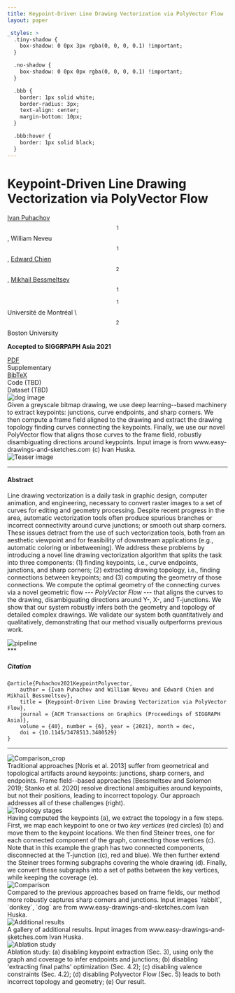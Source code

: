 ```yaml
---
title: Keypoint-Driven Line Drawing Vectorization via PolyVector Flow
layout: paper

_styles: >
  .tiny-shadow {
    box-shadow: 0 0px 3px rgba(0, 0, 0, 0.1) !important;
  }

  .no-shadow {
    box-shadow: 0 0px 0px rgba(0, 0, 0, 0.1) !important;
  }

  .bbb {
    border: 1px solid white;
    border-radius: 3px;
    text-align: center;
    margin-bottom: 10px;
  }

  .bbb:hover {
    border: 1px solid black;
  }
---
```

# Keypoint-Driven Line Drawing Vectorization via PolyVector Flow

[Ivan Puhachov](/)$$^1$$, William Neveu$$^1$$, [Edward Chien](https://cs-people.bu.edu/edchien/)$$^2$$, [Mikhail Bessmeltsev](http://www-labs.iro.umontreal.ca/~bmpix/)$$^1$$

$$^1$$ Université de Montréal \\
$$^2$$ Boston University

**Accepted to SIGGRPAPH Asia 2021**

<div class="row justify-content-center">
    <div class="col-sm mt-3 mt-md-0 mx-auto">
        <div class="bbb no-shadow">
            <i class="far fa-file-pdf"></i>
            <a href="http://www-labs.iro.umontreal.ca/~bmpix/pdf/polyvector_flow.pdf"> PDF</a>
        </div>
    </div>
    <div class="col-sm mt-3 mt-md-0">
        <div class="bbb">
            <i class="far fa-file-pdf"></i>
            Supplementary
        </div>
    </div>
    <div class="col-sm mt-3 mt-md-0">
        <div class="bbb">
            <i class="fas fa-quote-left"></i>
            <a href="#citation">BibTeX</a>
        </div>
    </div>
    <div class="col-sm mt-3 mt-md-0">
        <div class="bbb">
            <i class="fab fa-github"></i>
            Code (TBD)
        </div>
    </div>
    <div class="col-sm mt-3 mt-md-0">
        <div class="bbb">
            <i class="fas fa-database"></i>
            Dataset (TBD)
        </div>
    </div>
</div>
<div class="row">
    <img class="img-fluid rounded z-depth-1 tiny-shadow" src="{{ '/assets/img/paper_vector/dog.png' | relative_url }}" alt="dog image" title="dog image" data-zoomable/>
</div>
<div class="caption">
    Given a greyscale bitmap drawing, we use deep learning--based machinery to extract keypoints: junctions, curve endpoints, and sharp corners. We then compute a frame field aligned to the drawing and extract the drawing topology finding curves connecting the keypoints. Finally, we use our novel PolyVector flow that aligns those curves to the frame field, robustly disambiguating directions around keypoints. Input image is from www.easy-drawings-and-sketches.com (c) Ivan Huska.
</div>
<div class="row">
    <img class="img-fluid rounded z-depth-1 no-shadow " src="{{ '/assets/img/paper_vector/teaser.png' | relative_url }}" alt="Teaser image" title="Teaser image" data-zoomable/>
</div>

***

#### Abstract
Line drawing vectorization is a daily task in graphic design, computer animation, and engineering, necessary to convert raster images to a set of curves for editing and geometry processing. Despite recent progress in the area, automatic vectorization tools often produce spurious branches or incorrect connectivity around curve junctions; or smooth out sharp corners. These issues detract from the use of such vectorization tools, both from an aesthetic viewpoint and for feasibility of downstream applications (e.g., automatic coloring or inbetweening). We address these problems by introducing a novel line drawing vectorization algorithm that splits the task into three components: (1) finding keypoints, i.e., curve endpoints, junctions, and sharp corners; (2) extracting drawing topology, i.e., finding connections between keypoints; and (3) computing the geometry of those connections. We compute the optimal geometry of the connecting curves via a novel geometric flow --- *PolyVector Flow* --- that aligns the curves to the drawing, disambiguating directions around Y-, X-, and T-junctions. We show that our system robustly infers both the geometry and topology of detailed complex drawings. We validate our system both quantitatively and qualitatively, demonstrating that our method visually outperforms previous work.

<div class="row">
    <div class="col-sm mt-3 mt-md-0">
        <img class="img-fluid rounded z-depth-1 no-shadow" src="{{ '/assets/img/paper_vector/pipeline.png' | relative_url }}" alt="pipeline" title="pipeline" data-zoomable/>
    </div>
</div>
***

##### Citation
```
@article{Puhachov2021KeypointPolyvector,
    author = {Ivan Puhachov and William Neveu and Edward Chien and Mikhail Bessmeltsev},
    title = {Keypoint-Driven Line Drawing Vectorization via PolyVector Flow},
    journal = {ACM Transactions on Graphics (Proceedings of SIGGRAPH Asia)},
    volume = {40}, number = {6}, year = {2021}, month = dec,
    doi = {10.1145/3478513.3480529}
}
```

<!-- ***
#### Results
 * Original images: TBD
 * SVG: TBD
 * Supplementary material (comparisons): TBD

***
#### Code
 * TBD
 * MATLAB flow: TBD
 * Detector training: TBD

***
#### Datasets
To generate semi-synthetic dataset we used ["Quick, draw!"](https://github.com/googlecreativelab/quickdraw-dataset) and ["Creative Sketch Generation"](https://github.com/facebookresearch/DoodlerGAN) datasets. We thank the authors for collecting and releasing their data in vector format.

SVG files were rasterized using Adobe Illustrator with default artistic brushes.

* Semi-synthetic dataset: TBD
* Semi-synthetic fine-tuning dataset: TBD
* Small dataset of real drawings: TBD -->

***

<div class="row">
    <img class="img-fluid rounded z-depth-1 no-shadow " src="{{ '/assets/img/paper_vector/comparison_crops.png' | relative_url }}" alt="Comparison_crop" title="Comparison_crop" data-zoomable/>
</div>
<div class="caption">
    Traditional approaches [Noris et al. 2013] suffer from geometrical and topological artifacts around keypoints: junctions, sharp corners, and endpoints. Frame field--based approaches [Bessmeltsev and Solomon 2019; Stanko et al. 2020] resolve directional ambiguities around keypoints, but not their positions, leading to incorrect topology. Our approach addresses all of these challenges (right).
</div>

<div class="row">
    <img class="img-fluid rounded z-depth-1 no-shadow " src="{{ '/assets/img/paper_vector/topology_stages.png' | relative_url }}" alt="Topology stages" title="Topology stages" data-zoomable/>
</div>
<div class="caption">
    Having computed the keypoints (a), we extract the topology in a few steps. First, we map each keypoint to one or two <i>key vertices</i> (red circles) (b) and move them to the keypoint locations. We then find Steiner trees, one for each connected component of the graph, connecting those vertices (c). Note that in this example the graph has two connected components, disconnected at the T-junction ((c), red and blue). We then further extend the Steiner trees forming subgraphs covering the whole drawing (d). Finally, we convert these subgraphs into a set of paths between the key vertices, while keeping the coverage (e).
</div>

<div class="row">
    <img class="img-fluid rounded z-depth-1 no-shadow " src="{{ '/assets/img/paper_vector/comparison2.png' | relative_url }}" alt="Comparison" title="Comparison"/>
</div>
<div class="caption">
    Compared to the previous approaches based on frame fields, our method more robustly captures sharp corners and junctions. Input images `rabbit`, `donkey`, `dog` are from www.easy-drawings-and-sketches.com Ivan Huska.
</div>

<div class="row">
    <img class="img-fluid rounded z-depth-1 no-shadow " src="{{ '/assets/img/paper_vector/additional.png' | relative_url }}" alt="Additional results" title="Additional results"/>
</div>
<div class="caption">
    A gallery of additional results. Input images from www.easy-drawings-and-sketches.com Ivan Huska.
</div>

<div class="row">
    <img class="img-fluid rounded z-depth-1 no-shadow " src="{{ '/assets/img/paper_vector/ablation.png' | relative_url }}" alt="Ablation study" title="Ablation study" data-zoomable/>
</div>
<div class="caption">
    Ablation study: (a) disabling keypoint extraction (Sec. 3), using only the graph and coverage to infer endpoints and junctions; (b) disabling 'extracting final paths' optimization (Sec. 4.2); (c) disabling valence constraints (Sec. 4.2); (d) disabling Polyvector Flow (Sec. 5) leads to both incorrect topology and geometry; (e) Our result.
</div>
